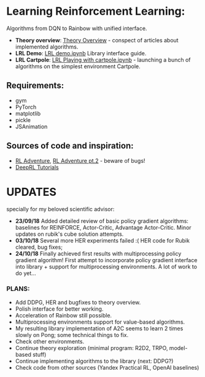 # Learning Reinforcement Learning:
Algorithms from DQN to Rainbow with unified interface.

* **Theory overview**: [Theory Overview](https://github.com/FortsAndMills/Learning-Reinforcement-Learning/tree/master/Theory%20Overview) - conspect of articles about implemented algorithms.
* **LRL Demo**: [LRL demo.ipynb](https://github.com/FortsAndMills/Learning-Reinforcement-Learning/blob/master/LearningRL%20-%20Demo.ipynb) Library interface guide.
* **LRL Cartpole**: [LRL Playing with cartpole.ipynb](https://github.com/FortsAndMills/Learning-Reinforcement-Learning/blob/master/LRL%20Playing%20with%20cartpole.ipynb) - launching a bunch of algorithms on the simplest environment Cartpole.

## Requirements:
* gym
* PyTorch
* matplotlib
* pickle
* JSAnimation

## Sources of code and inspiration:
* [RL Adventure](https://github.com/higgsfield/RL-Adventure), [RL Adventure pt.2](https://github.com/higgsfield/RL-Adventure-2) - beware of bugs!
* [DeepRL Tutorials](https://github.com/qfettes/DeepRL-Tutorials)

# UPDATES
specially for my beloved scientific advisor:
* **23/09/18** Added detailed review of basic policy gradient algorithms: baselines for REINFORCE, Actor-Critic, Advantage Actor-Critic. Minor updates on rubik's cube solution attempts.
* **03/10/18** Several more HER experiments failed :( HER code for Rubik cleared, bug fixes;
* **24/10/18** Finally achieved first results with multiprocessing policy gradient algorithm! First attempt to incorporate policy gradient interface into library + support for multiprocessing environments. A lot of work to do yet...

### PLANS:
* Add DDPG, HER and bugfixes to theory overview.
* Polish interface for better working.
* Acceleration of Rainbow still possible.
* Multiprocessing environments support for value-based algorithms.
* My resulting library implementation of A2C seems to learn 2 times slowly on Pong; some technical things to fix.
* Check other environments.
* Continue theory exploration (minimal program: R2D2, TRPO, model-based stuff)
* Continue implementing algorithms to the library (next: DDPG?)
* Check code from other sources (Yandex Practical RL, OpenAI baselines)

